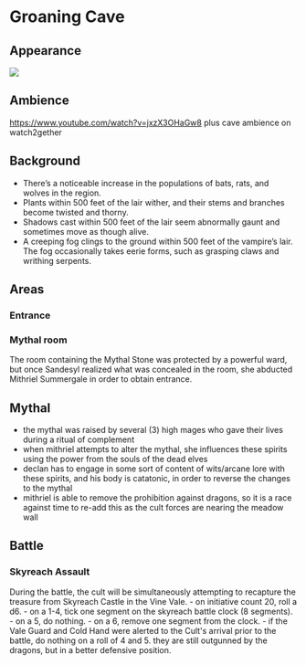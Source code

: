 # Groaning Cave
## Appearance
![](https://images-wixmp-ed30a86b8c4ca887773594c2.wixmp.com/f/a060e017-039d-4cad-b3dc-b33dbdaf563d/d4mjtv0-7e2cf1f4-ffb4-4e08-b41c-fe84c0564aa7.jpg/v1/fill/w_1024,h_639,q_75,strp/cave_by_zoriy_d4mjtv0-fullview.jpg?token=eyJ0eXAiOiJKV1QiLCJhbGciOiJIUzI1NiJ9.eyJzdWIiOiJ1cm46YXBwOjdlMGQxODg5ODIyNjQzNzNhNWYwZDQxNWVhMGQyNmUwIiwiaXNzIjoidXJuOmFwcDo3ZTBkMTg4OTgyMjY0MzczYTVmMGQ0MTVlYTBkMjZlMCIsIm9iaiI6W1t7ImhlaWdodCI6Ijw9NjM5IiwicGF0aCI6IlwvZlwvYTA2MGUwMTctMDM5ZC00Y2FkLWIzZGMtYjMzZGJkYWY1NjNkXC9kNG1qdHYwLTdlMmNmMWY0LWZmYjQtNGUwOC1iNDFjLWZlODRjMDU2NGFhNy5qcGciLCJ3aWR0aCI6Ijw9MTAyNCJ9XV0sImF1ZCI6WyJ1cm46c2VydmljZTppbWFnZS5vcGVyYXRpb25zIl19.iFDsuBYO6lqhn408SAyj08YtnHWv0nuPBdvLiWfa2yI)
## Ambience
https://www.youtube.com/watch?v=jxzX3OHaGw8
plus cave ambience on watch2gether
## Background
-   There’s a noticeable increase in the populations of bats, rats, and wolves in the region.
-   Plants within 500 feet of the lair wither, and their stems and branches become twisted and thorny.
-   Shadows cast within 500 feet of the lair seem abnormally gaunt and sometimes move as though alive.
-   A creeping fog clings to the ground within 500 feet of the vampire’s lair. The fog occasionally takes eerie forms, such as grasping claws and writhing serpents.
## Areas
### Entrance
### Mythal room
The room containing the Mythal Stone was protected by a powerful ward, but once Sandesyl realized what was concealed in the room, she abducted Mithriel Summergale in order to obtain entrance.

### 

## Mythal
- the mythal was raised by several (3) high mages who gave their lives during a ritual of complement
- when mithriel attempts to alter the mythal, she influences these spirits using the power from the souls of the dead elves
- declan has to engage in some sort of content of wits/arcane lore with these spirits, and his body is catatonic, in order to reverse the changes to the mythal
- mithriel is able to remove the prohibition against dragons, so it is a race against time to re-add this as the cult forces are nearing the meadow wall

## Battle
### Skyreach Assault
During the battle, the cult will be simultaneously attempting to recapture the treasure from Skyreach Castle in the Vine Vale.
	- on initiative count 20, roll a d6.
	- on a 1-4, tick one segment on the skyreach battle clock (8 segments).
	- on a 5, do nothing.
	- on a 6, remove one segment from the clock.
	- if the Vale Guard and Cold Hand were alerted to the Cult's arrival prior to the battle, do nothing on a roll of 4 and 5. they are still outgunned by the dragons, but in a better defensive position.